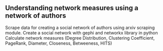 ## Understanding network measures using a network of authors
Scrape data for creating a social network of authors using arxiv scraping module. 
Create a social network with gephi and networkx library in python
Calculate network measures (Degree Distribution, Clustering Coefficient, PageRank, Diameter, Closeness, Betweeness, HITS)